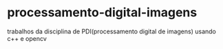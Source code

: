 # processamento-digital-imagens

trabalhos da disciplina de PDI(processamento digital de imagens) usando c++ e opencv 
